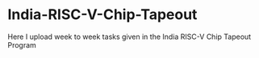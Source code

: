 # India-RISC-V-Chip-Tapeout
Here I upload week to week tasks given in the India RISC-V Chip Tapeout Program
